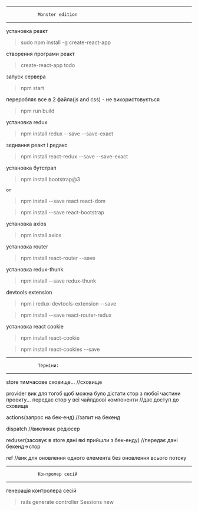 ------------------------------------------------------------------------------------------------------------------------------

				Monster edition

------------------------------------------------------------------------------------------------------------------------------


установка реакт

>sudo npm install -g create-react-app


створення програми реакт

>create-react-app todo


запуск сервера

>npm start


переробляє все в 2 файла(js and css) - не використовується

>npm run build


установка redux

>npm install redux --save --save-exact


зєднання реакт і редакс

>npm install react-redux --save --save-exact


установка бутстрап

>npm install bootstrap@3

	or

>npm install --save react react-dom

>npm install --save react-bootstrap

<link href=" https://maxcdn.bootstrapcdn.com/bootstrap/3.3.7/css/bootstrap.min.css " rel="stylesheet "/>
<script src="https://ajax.googleapis.com/ajax/libs/jquery/1.11.1/jquery.min.js "></script>
<script src="https://maxcdn.bootstrapcdn.com/bootstrap/3.3.7/js/bootstrap.min.js "></script>
<!-- jQuery (necessary for Bootstrap's JavaScript plugins) -->
<script src="https://ajax.googleapis.com/ajax/libs/jquery/1.12.4/jquery.min.js "></script>
<!-- Include all compiled plugins (below), or include individual files as needed -->
<!-- <script src="js/bootstrap.js "></script> -->


установка axios

>npm install axios


установка router

>npm install react-router --save


установка redux-thunk

>npm install --save redux-thunk


devtools extension

>npm i redux-devtools-extension --save


>npm install --save react-router-redux


установка react cookie

>npm install react-cookie

>npm install react-cookies --save


------------------------------------------------------------------------------------------------------------------------------

				Терміни:

------------------------------------------------------------------------------------------------------------------------------


store тимчасове сховище... 																											//сховище

provider вик для тогоб щоб можна було дістати стор з любої частини проекту...
	передає стор у всі чайлдвові компоненти																				//дає доступ до сховища

actions(запрос на бек-енд) 																											//запит на бекенд

dispatch 																																				//викликає редюсер

reduser(засовує в store дані які прийшли з бeк-енду)														//передає дані бекенд->стор

ref																																				 			//вик для оновлення одного елемента без оновлення всього потоку


------------------------------------------------------------------------------------------------------------------------------

				Контролер сесій

------------------------------------------------------------------------------------------------------------------------------


генерація контролера сесій

>rails generate controller Sessions new






















